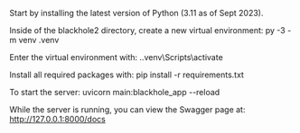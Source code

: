 Start by installing the latest version of Python (3.11 as of Sept 2023).

Inside of the blackhole2 directory, create a new virtual environment:
py -3 -m venv .venv

Enter the virtual environment with:
.\.venv\Scripts\activate

Install all required packages with:
pip install -r requirements.txt

To start the server:
uvicorn main:blackhole_app --reload

While the server is running, you can view the Swagger page at:
http://127.0.0.1:8000/docs
